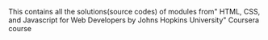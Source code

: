  This contains all the solutions(source codes) of modules from" HTML, CSS, and Javascript for Web Developers by Johns Hopkins University" Coursera course

